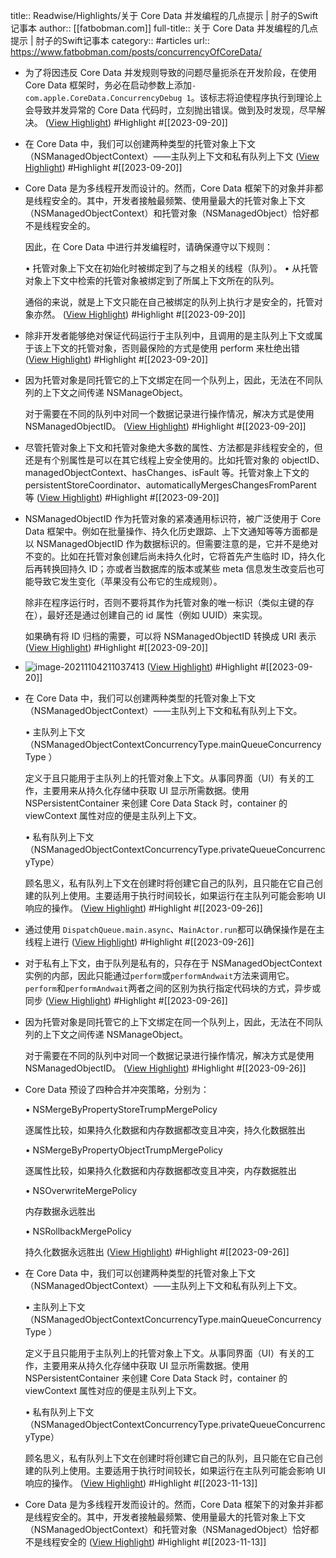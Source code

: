 title:: Readwise/Highlights/关于 Core Data 并发编程的几点提示 | 肘子的Swift记事本
author:: [[fatbobman.com]]
full-title:: 关于 Core Data 并发编程的几点提示 | 肘子的Swift记事本
category:: #articles
url:: https://www.fatbobman.com/posts/concurrencyOfCoreData/

- 为了将因违反 Core Data 并发规则导致的问题尽量扼杀在开发阶段，在使用 Core Data 框架时，务必在启动参数上添加`-com.apple.CoreData.ConcurrencyDebug 1`。该标志将迫使程序执行到理论上会导致并发异常的 Core Data 代码时，立刻抛出错误。做到及时发现，尽早解决。 ([View Highlight](https://read.readwise.io/read/01harm441e5tjynhdc2d9pp83x)) #Highlight #[[2023-09-20]]
- 在 Core Data 中，我们可以创建两种类型的托管对象上下文（NSManagedObjectContext）——主队列上下文和私有队列上下文 ([View Highlight](https://read.readwise.io/read/01harm5t33mqfdvn5vx788cppr)) #Highlight #[[2023-09-20]]
- Core Data 是为多线程开发而设计的。然而，Core Data 框架下的对象并非都是线程安全的。其中，开发者接触最频繁、使用量最大的托管对象上下文（NSManagedObjectContext）和托管对象（NSManagedObject）恰好都不是线程安全的。
  
  因此，在 Core Data 中进行并发编程时，请确保遵守以下规则：
  
  •   托管对象上下文在初始化时被绑定到了与之相关的线程（队列）。
  •   从托管对象上下文中检索的托管对象被绑定到了所属上下文所在的队列。
  
  通俗的来说，就是上下文只能在自己被绑定的队列上执行才是安全的，托管对象亦然。 ([View Highlight](https://read.readwise.io/read/01harm8g9f57h83zq9w7ag0ydg)) #Highlight #[[2023-09-20]]
- 除非开发者能够绝对保证代码运行于主队列中，且调用的是主队列上下文或属于该上下文的托管对象，否则最保险的方式是使用 perform 来杜绝出错 ([View Highlight](https://read.readwise.io/read/01harmffxmx31wfk763b01trn3)) #Highlight #[[2023-09-20]]
- 因为托管对象是同托管它的上下文绑定在同一个队列上，因此，无法在不同队列的上下文之间传递 NSManageObject。
  
  对于需要在不同的队列中对同一个数据记录进行操作情况，解决方式是使用 NSManagedObjectID。 ([View Highlight](https://read.readwise.io/read/01harmhyhv4qpc5f3aj0a96ktv)) #Highlight #[[2023-09-20]]
- 尽管托管对象上下文和托管对象绝大多数的属性、方法都是非线程安全的，但还是有个别属性是可以在其它线程上安全使用的。比如托管对象的 objectID、managedObjectContext、hasChanges、isFault 等。托管对象上下文的 persistentStoreCoordinator、automaticallyMergesChangesFromParent 等 ([View Highlight](https://read.readwise.io/read/01harmk5f7w0mwqbqt1q96vz7c)) #Highlight #[[2023-09-20]]
- NSManagedObjectID 作为托管对象的紧凑通用标识符，被广泛使用于 Core Data 框架中。例如在批量操作、持久化历史跟踪、上下文通知等等方面都是以 NSManagedObjectID 作为数据标识的。但需要注意的是，它并不是绝对不变的。比如在托管对象创建后尚未持久化时，它将首先产生临时 ID，持久化后再转换回持久 ID；亦或者当数据库的版本或某些 meta 信息发生改变后也可能导致它发生变化（苹果没有公布它的生成规则）。
  
  除非在程序运行时，否则不要将其作为托管对象的唯一标识（类似主键的存在），最好还是通过创建自己的 id 属性（例如 UUID）来实现。
  
  如果确有将 ID 归档的需要，可以将 NSManagedObjectID 转换成 URI 表示 ([View Highlight](https://read.readwise.io/read/01harmm69s3tzmgdj97vzdvma4)) #Highlight #[[2023-09-20]]
- ![image-20211104211037413](https://cdn.fatbobman.com/image-20211104211037413.png) ([View Highlight](https://read.readwise.io/read/01harmmxqqep8zerq896vaswzk)) #Highlight #[[2023-09-20]]
- 在 Core Data 中，我们可以创建两种类型的托管对象上下文（NSManagedObjectContext）——主队列上下文和私有队列上下文。
  
  •   主队列上下文（NSManagedObjectContextConcurrencyType.mainQueueConcurrencyType ）
  
  定义于且只能用于主队列上的托管对象上下文。从事同界面（UI）有关的工作，主要用来从持久化存储中获取 UI 显示所需数据。使用 NSPersistentContainer 来创建 Core Data Stack 时，container 的 viewContext 属性对应的便是主队列上下文。
  
  •   私有队列上下文（NSManagedObjectContextConcurrencyType.privateQueueConcurrencyType）
  
  顾名思义，私有队列上下文在创建时将创建它自己的队列，且只能在它自己创建的队列上使用。主要适用于执行时间较长，如果运行在主队列可能会影响 UI 响应的操作。 ([View Highlight](https://read.readwise.io/read/01hb8ah4d33ns7gvqt79he5yf5)) #Highlight #[[2023-09-26]]
- 通过使用 `DispatchQueue.main.async`、`MainActor.run`都可以确保操作是在主线程上进行 ([View Highlight](https://read.readwise.io/read/01hb8ajks879x1589nqtym6vzf)) #Highlight #[[2023-09-26]]
- 对于私有上下文，由于队列是私有的，只存在于 NSManagedObjectContext 实例的内部，因此只能通过`perform`或`performAndwait`方法来调用它。`perform`和`performAndwait`两者之间的区别为执行指定代码块的方式，异步或同步 ([View Highlight](https://read.readwise.io/read/01hb8ajz4r92gm2petjrzvt4k8)) #Highlight #[[2023-09-26]]
- 因为托管对象是同托管它的上下文绑定在同一个队列上，因此，无法在不同队列的上下文之间传递 NSManageObject。
  
  对于需要在不同的队列中对同一个数据记录进行操作情况，解决方式是使用 NSManagedObjectID。 ([View Highlight](https://read.readwise.io/read/01hb8an0c9wyy5x26n9yjmm6bn)) #Highlight #[[2023-09-26]]
- Core Data 预设了四种合并冲突策略，分别为：
  
  •   NSMergeByPropertyStoreTrumpMergePolicy
  
  逐属性比较，如果持久化数据和内存数据都改变且冲突，持久化数据胜出
  
  •   NSMergeByPropertyObjectTrumpMergePolicy
  
  逐属性比较，如果持久化数据和内存数据都改变且冲突，内存数据胜出
  
  •   NSOverwriteMergePolicy
  
  内存数据永远胜出
  
  •   NSRollbackMergePolicy
  
  持久化数据永远胜出 ([View Highlight](https://read.readwise.io/read/01hb8ap05a54cqyh6bja7srzxe)) #Highlight #[[2023-09-26]]
- 在 Core Data 中，我们可以创建两种类型的托管对象上下文（NSManagedObjectContext）——主队列上下文和私有队列上下文。
  
  •   主队列上下文（NSManagedObjectContextConcurrencyType.mainQueueConcurrencyType ）
  
  定义于且只能用于主队列上的托管对象上下文。从事同界面（UI）有关的工作，主要用来从持久化存储中获取 UI 显示所需数据。使用 NSPersistentContainer 来创建 Core Data Stack 时，container 的 viewContext 属性对应的便是主队列上下文。
  
  •   私有队列上下文（NSManagedObjectContextConcurrencyType.privateQueueConcurrencyType）
  
  顾名思义，私有队列上下文在创建时将创建它自己的队列，且只能在它自己创建的队列上使用。主要适用于执行时间较长，如果运行在主队列可能会影响 UI 响应的操作。 ([View Highlight](https://read.readwise.io/read/01hf3xxdtwra17qkf1byybrqnc)) #Highlight #[[2023-11-13]]
- Core Data 是为多线程开发而设计的。然而，Core Data 框架下的对象并非都是线程安全的。其中，开发者接触最频繁、使用量最大的托管对象上下文（NSManagedObjectContext）和托管对象（NSManagedObject）恰好都不是线程安全的 ([View Highlight](https://read.readwise.io/read/01hf3xxr2c9dy43mh0pjers7s9)) #Highlight #[[2023-11-13]]